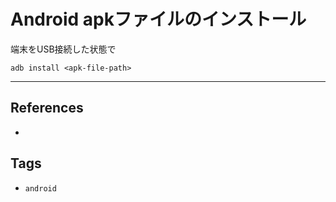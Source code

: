 # Android apkファイルのインストール
端末をUSB接続した状態で
```
adb install <apk-file-path>
```

---
## References
- 

## Tags
- `android`